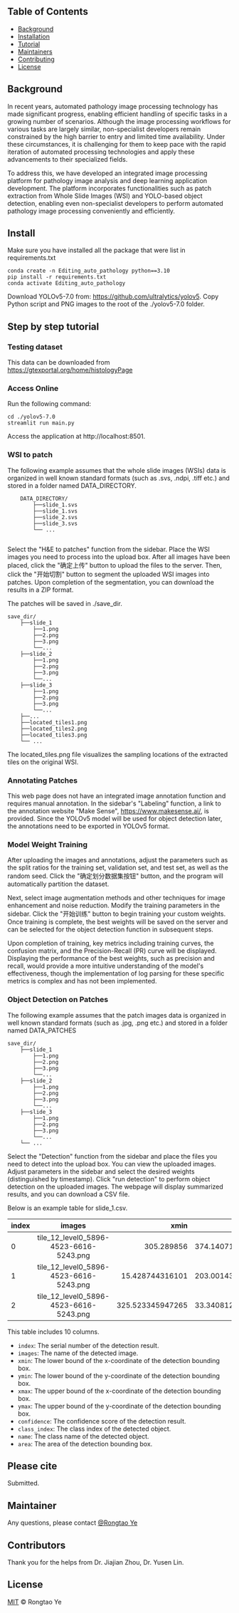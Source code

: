 
## Table of Contents

- [Background](#background)
- [Installation](#installation)
- [Tutorial](#tutorial)
- [Maintainers](#maintainers)
- [Contributing](#contributing)
- [License](#license)
  
## Background
In recent years, automated pathology image processing technology has made significant progress, enabling efficient handling of specific tasks in a growing number of scenarios. Although the image processing workflows for various tasks are largely similar, non-specialist developers remain constrained by the high barrier to entry and limited time availability. Under these circumstances, it is challenging for them to keep pace with the rapid iteration of automated processing technologies and apply these advancements to their specialized fields.

To address this, we have developed an integrated image processing platform for pathology image analysis and deep learning application development. The platform incorporates functionalities such as patch extraction from Whole Slide Images (WSI) and YOLO-based object detection, enabling even non-specialist developers to perform automated pathology image processing conveniently and efficiently.

## Install
Make sure you have installed all the package that were list in requirements.txt
```
conda create -n Editing_auto_pathology python==3.10
pip install -r requirements.txt
conda activate Editing_auto_pathology
```
Download YOLOv5-7.0 from: https://github.com/ultralytics/yolov5.
Copy Python script and PNG images to the root of the ./yolov5-7.0 folder.

## Step by step tutorial

### Testing dataset
This data can be downloaded from https://gtexportal.org/home/histologyPage




### Access Online
Run the following command:
```
cd ./yolov5-7.0
streamlit run main.py
```

Access the application at http://localhost:8501.

### WSI to patch
The following example assumes that the whole slide images (WSIs) data is organized in well known standard formats (such as .svs, .ndpi, .tiff etc.) and stored in a folder named DATA_DIRECTORY.

```
    DATA_DIRECTORY/
        ├──slide_1.svs
        ├──slide_1.svs
        ├──slide_2.svs
        ├──slide_3.svs
        └── ...
        
```

Select the "H&E to patches" function from the sidebar. Place the WSI images you need to process into the upload box. After all images have been placed, click the "确定上传" button to upload the files to the server. Then, click the "开始切割" button to segment the uploaded WSI images into patches. Upon completion of the segmentation, you can download the results in a ZIP format.

The patches will be saved in ./save_dir.

    save_dir/
        ├──slide_1
            ├──1.png
            ├──2.png
            ├──3.png
            └──...
        ├──slide_2
            ├──1.png
            ├──2.png
            ├──3.png
            └──...
        ├──slide_3
            ├──1.png
            ├──2.png
            ├──3.png
            └──...
        ├──...
        ├──located_tiles1.png
        ├──located_tiles2.png
        ├──located_tiles3.png
        └── ...

The located_tiles.png file visualizes the sampling locations of the extracted tiles on the original WSI.

### Annotating Patches

This web page does not have an integrated image annotation function and requires manual annotation. In the sidebar's "Labeling" function, a link to the annotation website "Make Sense", https://www.makesense.ai/, is provided.
Since the YOLOv5 model will be used for object detection later, the annotations need to be exported in YOLOv5 format.

### Model Weight Training

After uploading the images and annotations, adjust the parameters such as the split ratios for the training set, validation set, and test set, as well as the random seed. Click the "确定划分数据集按钮" button, and the program will automatically partition the dataset.

Next, select image augmentation methods and other techniques for image enhancement and noise reduction. Modify the training parameters in the sidebar. Click the "开始训练" button to begin training your custom weights. Once training is complete, the best weights will be saved on the server and can be selected for the object detection function in subsequent steps.

Upon completion of training, key metrics including training curves, the confusion matrix, and the Precision-Recall (PR) curve will be displayed. Displaying the performance of the best weights, such as precision and recall, would provide a more intuitive understanding of the model's effectiveness, though the implementation of log parsing for these specific metrics is complex and has not been implemented.


### Object Detection on Patches

The following example assumes that the patch images data is organized in well known standard formats (such as .jpg, .png etc.) and stored in a folder named DATA_PATCHES

    save_dir/
        ├──slide_1
            ├──1.png
            ├──2.png
            ├──3.png
            └──...
        ├──slide_2
            ├──1.png
            ├──2.png
            ├──3.png
            └──...
        ├──slide_3
            ├──1.png
            ├──2.png
            ├──3.png
            └──...
        └── ...

Select the "Detection" function from the sidebar and place the files you need to detect into the upload box. You can view the uploaded images. Adjust parameters in the sidebar and select the desired weights (distinguished by timestamp). Click "run detection" to perform object detection on the uploaded images. The webpage will display summarized results, and you can download a CSV file.

Below is an example table for slide_1.csv. 

| index | images |    xmin | ymin | xmax| ymax|    confidence |  | name| area|
|:------|     :---:      |-----:|           ---: |           ---: |           ---: |-----:|           ---: |           ---: |           ---: |
| 0     |  tile_12_level0_5896-4523-6616-5243.png    | 305.289856  | 374.140716552734     |  342.514923095703   |  463.612335205078 | 0.435933530330657 | 0     |  fillcle  |  3330.58701133914 |
| 1     |  tile_12_level0_5896-4523-6616-5243.png    | 15.428744316101  | 203.001434326171     |  105.341537475585   |  326.226593017578 | 0.239176213741302 | 0     |  fillcle  |  11079.5182054651 |
| 2     |  tile_12_level0_5896-4523-6616-5243.png    | 325.523345947265  | 33.3408126831054     |  443.434539794921   |  165.721862792968 | 0.195653393864631 | 0     |  fillcle  |  15609.2076612603 |

This table includes 10 columns.
- `index`: The serial number of the detection result.
- `images`: The name of the detected image.
- `xmin`: The lower bound of the x-coordinate of the detection bounding box.
- `ymin`: The lower bound of the y-coordinate of the detection bounding box.
- `xmax`: The upper bound of the x-coordinate of the detection bounding box.
- `ymax`: The upper bound of the y-coordinate of the detection bounding box.
- `confidence`: The confidence score of the detection result.
- `class_index`: The class index of the detected object.
- `name`: The class name of the detected object.
- `area`: The area of the detection bounding box.


## Please cite

 Submitted.

## Maintainer

Any questions, please contact [@Rongtao Ye](https://github.com/xumaosan)

## Contributors

Thank you for the helps from Dr. Jiajian Zhou, Dr. Yusen Lin.

## License

[MIT](LICENSE) © Rongtao Ye
